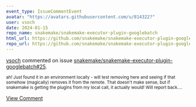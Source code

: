 ```yaml
---
event_type: IssueCommentEvent
avatar: "https://avatars.githubusercontent.com/u/814322?"
user: vsoch
date: 2024-01-15
repo_name: snakemake/snakemake-executor-plugin-googlebatch
html_url: https://github.com/snakemake/snakemake-executor-plugin-googlebatch/pull/25
repo_url: https://github.com/snakemake/snakemake-executor-plugin-googlebatch
---
```


<a href='https://github.com/vsoch' target='_blank'>vsoch</a> commented on issue <a href='https://github.com/snakemake/snakemake-executor-plugin-googlebatch/pull/25' target='_blank'>snakemake/snakemake-executor-plugin-googlebatch#25</a>.

<small>ah! Just found it in an environment locally - will test removing here and seeing if that somehow (magically) removes it from the remote. That doesn't make sense, but if snakemake is getting the plugins from my local call, it actually would! Will report back....</small>

<a href='https://github.com/snakemake/snakemake-executor-plugin-googlebatch/pull/25' target='_blank'>View Comment</a>
